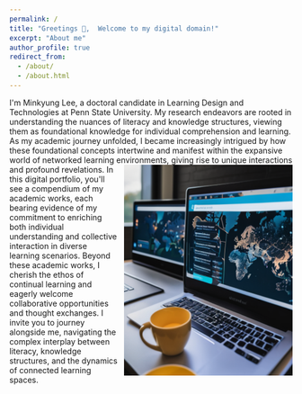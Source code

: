 ```yaml
---
permalink: /
title: "Greetings 🖖,  Welcome to my digital domain!"
excerpt: "About me"
author_profile: true
redirect_from: 
  - /about/
  - /about.html
---
```


I'm Minkyung Lee, a doctoral candidate in Learning Design and Technologies at Penn State University. My research endeavors are rooted in understanding the nuances of literacy and knowledge structures, viewing them as foundational knowledge for individual comprehension and learning. As my academic journey unfolded, I became increasingly intrigued by how these foundational concepts intertwine and manifest within the expansive world of networked learning environments, giving rise to unique interactions and profound revelations.<img src="images/0virtualclass.png" alt="Virtual Class" style="float:right; margin-left:10px;" width="300px">
In this digital portfolio, you'll see a compendium of my academic works, each bearing evidence of my commitment to enriching both individual understanding and collective interaction in diverse learning scenarios. Beyond these academic works, I cherish the ethos of continual learning and eagerly welcome collaborative opportunities and thought exchanges. I invite you to journey alongside me, navigating the complex interplay between literacy, knowledge structures, and the dynamics of connected learning spaces.


